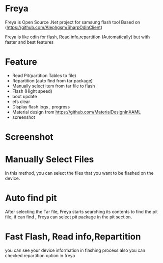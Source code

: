 # Freya
Freya is Open Source .Net project for samsung flash tool Based on (https://github.com/Alephgsm/SharpOdinClient)

Freya is like odin for flash, Read info,repartition (Automatically) but with faster and best features

# Feature
+ Read Pit(partition Tables to file)
+ Repartition (auto find from tar package)
+ Manually select item from tar file to flash
+ Flash (Hight speed)
+ boot update
+ efs clear
+ Display flash logs , progress
+ Material design from https://github.com/MaterialDesignInXAML
+ screenshot

# Screenshot
 
# Manually Select Files
In this method, you can select the files that you want to be flashed on the device.
 

# Auto find pit
After selecting the Tar file, Freya starts searching its contents to find the pit file, if can find , Freya can select pit package in the pit section.
 

# Fast Flash, Read info,Repartition
you can see your device information in flashing process also you can checked repartition option in freya
 
